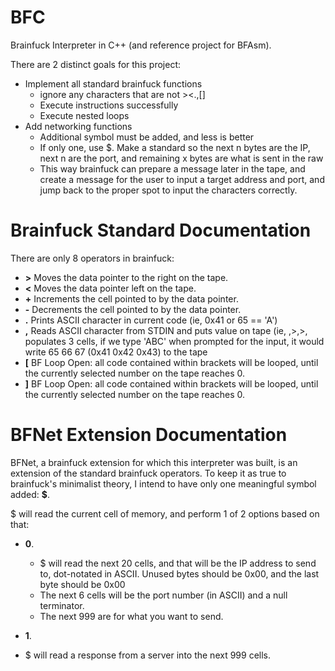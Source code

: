 # BFC
Brainfuck Interpreter in C++ (and reference project for BFAsm).

There are 2 distinct goals for this project:

* Implement all standard brainfuck functions
  * ignore any characters that are not ><.,[]
  * Execute instructions successfully
  * Execute nested loops
* Add networking functions
  * Additional symbol must be added, and less is better
  * If only one, use $. Make a standard so the next n bytes are the IP, next n are the port, and remaining x bytes are what is sent in the raw
  * This way brainfuck can prepare a message later in the tape, and create a message for the user to input a target address and port, and jump back to the proper spot to input the characters correctly.

# Brainfuck Standard Documentation

There are only 8 operators in brainfuck:
* **>** Moves the data pointer to the right on the tape.
* **<** Moves the data pointer left on the tape.
* **+** Increments the cell pointed to by the data pointer.
* **-** Decrements the cell pointed to by the data pointer.
* **.** Prints ASCII character in current code (ie, 0x41 or 65 == 'A')
* **,** Reads ASCII character from STDIN and puts value on tape (ie, ,>,>, populates 3 cells, if we type 'ABC' when prompted for the input, it would write 65 66 67 (0x41 0x42 0x43) to the tape
* **[** BF Loop Open: all code contained within brackets will be looped, until the currently selected number on the tape reaches 0.
* **]** BF Loop Open: all code contained within brackets will be looped, until the currently selected number on the tape reaches 0.

# BFNet Extension Documentation
BFNet, a brainfuck extension for which this interpreter was built, is an extension of the standard brainfuck operators. To keep it as true to brainfuck's minimalist theory, I intend to have only one meaningful symbol added: **$**.

$ will read the current cell of memory, and perform 1 of 2 options based on that:

* **0**. 
  * $ will read the next 20 cells, and that will be the IP address to send to, dot-notated in ASCII. Unused bytes should be 0x00, and the last byte should be 0x00 
  * The next 6 cells will be the port number (in ASCII) and a null terminator.
  * The next 999 are for what you want to send.
  
 * **1**.
  * $ will read a response from a server into the next 999 cells.
  
